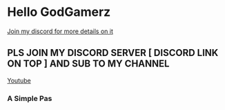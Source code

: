 # Hello GodGamerz
[Join my discord for more details on it](https://discord.gg/4dqSxqCEJD)

## PLS JOIN MY DISCORD SERVER [ DISCORD LINK ON TOP ] AND SUB TO MY CHANNEL

[Youtube](https://www.youtube.com/channel/UCVq0zJU_-wbGW_jmpTE8jeg)
### A Simple Pas